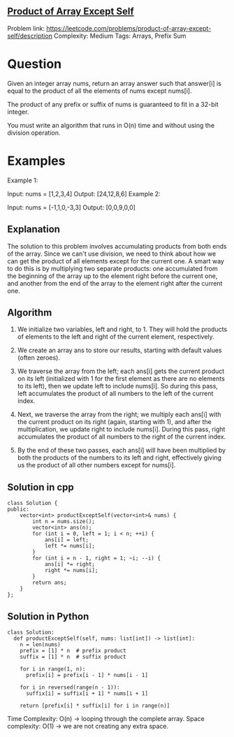 ## [Product of Array Except Self](https://leetcode.com/problems/product-of-array-except-self/)

Problem link: https://leetcode.com/problems/product-of-array-except-self/description
Complexity: Medium 
Tags: Arrays, Prefix Sum


# Question

Given an integer array nums, return an array answer such that answer[i] is equal to the product of all the elements of nums except nums[i].

The product of any prefix or suffix of nums is guaranteed to fit in a 32-bit integer.

You must write an algorithm that runs in O(n) time and without using the division operation.


# Examples

Example 1:

Input: nums = [1,2,3,4]
Output: [24,12,8,6]
Example 2:

Input: nums = [-1,1,0,-3,3]
Output: [0,0,9,0,0]
    

## Explanation

The solution to this problem involves accumulating products from both ends of the array. Since we can't use division, we need to think about how we can get the product of all elements except for the current one. A smart way to do this is by multiplying two separate products: one accumulated from the beginning of the array up to the element right before the current one, and another from the end of the array to the element right after the current one.

## Algorithm

1. We initialize two variables, left and right, to 1. They will hold the products of elements to the left and right of the current element, respectively.

2. We create an array ans to store our results, starting with default values (often zeroes).

3. We traverse the array from the left; each ans[i] gets the current product on its left (initialized with 1 for the first element as there are no elements to its left), then we update left to include nums[i]. So during this pass, left accumulates the product of all numbers to the left of the current index.

4. Next, we traverse the array from the right; we multiply each ans[i] with the current product on its right (again, starting with 1), and after the multiplication, we update right to include nums[i]. During this pass, right accumulates the product of all numbers to the right of the current index.

5. By the end of these two passes, each ans[i] will have been multiplied by both the products of the numbers to its left and right, effectively giving us the product of all other numbers except for nums[i].


## Solution in cpp
```
class Solution {
public:
    vector<int> productExceptSelf(vector<int>& nums) {
        int n = nums.size();
        vector<int> ans(n);
        for (int i = 0, left = 1; i < n; ++i) {
            ans[i] = left;
            left *= nums[i];
        }
        for (int i = n - 1, right = 1; ~i; --i) {
            ans[i] *= right;
            right *= nums[i];
        }
        return ans;       
    }
};
```

## Solution in Python
```
class Solution:
  def productExceptSelf(self, nums: list[int]) -> list[int]:
    n = len(nums)
    prefix = [1] * n  # prefix product
    suffix = [1] * n  # suffix product

    for i in range(1, n):
      prefix[i] = prefix[i - 1] * nums[i - 1]

    for i in reversed(range(n - 1)):
      suffix[i] = suffix[i + 1] * nums[i + 1]

    return [prefix[i] * suffix[i] for i in range(n)]
```

Time Complexity: O(n) -> looping through the complete array.
Space complexity: O(1) -> we are not creating any extra space. 	
